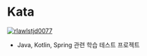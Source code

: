 # Kata
[![rlawlstjd0077](https://circleci.com/gh/rlawlstjd0077/Kata.svg?style=svg)](https://app.circleci.com/pipelines/github/rlawlstjd0077/Kata)
- Java, Kotlin, Spring 관련 학습 테스트 프로젝트

